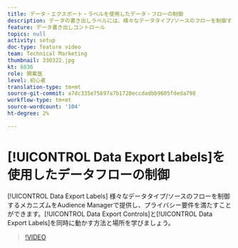 ```yaml
---
title: データ・エクスポート・ラベルを使用したデータ・フローの制御
description: データの書き出しラベルには、様々なデータタイプ/ソースのフローを制御するメカニズムがAudience Managerされているので、プライバシー要件を満たすことができます。 データエクスポートコントロールとデータエクスポートラベルを設定する方法と場所を、この点と連携させて説明します。
feature: データ書き出しコントロール
topics: null
activity: setup
doc-type: feature video
team: Technical Marketing
thumbnail: 330322.jpg
kt: 6836
role: 開業医
level: 初心者
translation-type: tm+mt
source-git-commit: a7dc335e75697a7b1720eccdadbb9605fdeda798
workflow-type: tm+mt
source-wordcount: '104'
ht-degree: 2%

---
```



# [!UICONTROL Data Export Labels]を使用したデータフローの制御

[!UICONTROL Data Export Labels] 様々なデータタイプ/ソースのフローを制御するメカニズムをAudience Managerで提供し、プライバシー要件を満たすことができます。[!UICONTROL Data Export Controls]と[!UICONTROL Data Export Labels]を同時に動かす方法と場所を学びましょう。

>[!VIDEO](https://video.tv.adobe.com/v/330322/?quality=12&learn=on)
